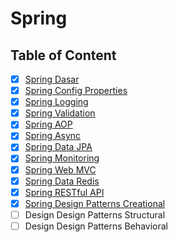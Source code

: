 # Spring

## Table of Content

- [x] [Spring Dasar](Spring%20Dasar.md)
- [x] [Spring Config Properties](Spring%20Config%20Properties.md)
- [x] [Spring Logging](Spring%20Logging.md)
- [x] [Spring Validation](Spring%20Validation.md)
- [x] [Spring AOP](Spring%20AOP.md)
- [x] [Spring Async](Spring%20Async.md)
- [x] [Spring Data JPA](Spring%20Data%20JPA.md)
- [x] [Spring Monitoring](Spring%20Monitoring.md)
- [x] [Spring Web MVC](Spring%20Web%20MVC.md)
- [x] [Spring Data Redis](Spring%20Data%20Redis.md)
- [x] [Spring RESTful API](Spring%20RESTful%20API.md)
- [x] [Spring Design Patterns Creational](Spring%200Design%20Patterns%20Creational.md)
- [ ] Design Design Patterns Structural
- [ ] Design Design Patterns Behavioral
